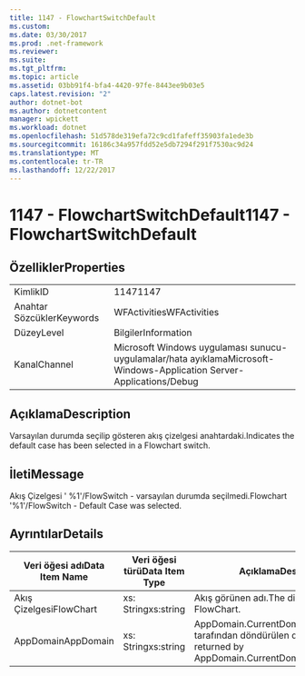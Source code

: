 ```yaml
---
title: 1147 - FlowchartSwitchDefault
ms.custom: 
ms.date: 03/30/2017
ms.prod: .net-framework
ms.reviewer: 
ms.suite: 
ms.tgt_pltfrm: 
ms.topic: article
ms.assetid: 03bb91f4-bfa4-4420-97fe-8443ee9b03e5
caps.latest.revision: "2"
author: dotnet-bot
ms.author: dotnetcontent
manager: wpickett
ms.workload: dotnet
ms.openlocfilehash: 51d578de319efa72c9cd1fafeff35903fa1ede3b
ms.sourcegitcommit: 16186c34a957fdd52e5db7294f291f7530ac9d24
ms.translationtype: MT
ms.contentlocale: tr-TR
ms.lasthandoff: 12/22/2017
---
```

# <a name="1147---flowchartswitchdefault"></a><span data-ttu-id="3a32d-102">1147 - FlowchartSwitchDefault</span><span class="sxs-lookup"><span data-stu-id="3a32d-102">1147 - FlowchartSwitchDefault</span></span>
## <a name="properties"></a><span data-ttu-id="3a32d-103">Özellikler</span><span class="sxs-lookup"><span data-stu-id="3a32d-103">Properties</span></span>  
  
|||  
|-|-|  
|<span data-ttu-id="3a32d-104">Kimlik</span><span class="sxs-lookup"><span data-stu-id="3a32d-104">ID</span></span>|<span data-ttu-id="3a32d-105">1147</span><span class="sxs-lookup"><span data-stu-id="3a32d-105">1147</span></span>|  
|<span data-ttu-id="3a32d-106">Anahtar Sözcükler</span><span class="sxs-lookup"><span data-stu-id="3a32d-106">Keywords</span></span>|<span data-ttu-id="3a32d-107">WFActivities</span><span class="sxs-lookup"><span data-stu-id="3a32d-107">WFActivities</span></span>|  
|<span data-ttu-id="3a32d-108">Düzey</span><span class="sxs-lookup"><span data-stu-id="3a32d-108">Level</span></span>|<span data-ttu-id="3a32d-109">Bilgiler</span><span class="sxs-lookup"><span data-stu-id="3a32d-109">Information</span></span>|  
|<span data-ttu-id="3a32d-110">Kanal</span><span class="sxs-lookup"><span data-stu-id="3a32d-110">Channel</span></span>|<span data-ttu-id="3a32d-111">Microsoft Windows uygulaması sunucu-uygulamalar/hata ayıklama</span><span class="sxs-lookup"><span data-stu-id="3a32d-111">Microsoft-Windows-Application Server-Applications/Debug</span></span>|  
  
## <a name="description"></a><span data-ttu-id="3a32d-112">Açıklama</span><span class="sxs-lookup"><span data-stu-id="3a32d-112">Description</span></span>  
 <span data-ttu-id="3a32d-113">Varsayılan durumda seçilip gösteren akış çizelgesi anahtardaki.</span><span class="sxs-lookup"><span data-stu-id="3a32d-113">Indicates the default case has been selected in a Flowchart switch.</span></span>  
  
## <a name="message"></a><span data-ttu-id="3a32d-114">İleti</span><span class="sxs-lookup"><span data-stu-id="3a32d-114">Message</span></span>  
 <span data-ttu-id="3a32d-115">Akış Çizelgesi ' %1'/FlowSwitch - varsayılan durumda seçilmedi.</span><span class="sxs-lookup"><span data-stu-id="3a32d-115">Flowchart '%1'/FlowSwitch - Default Case was selected.</span></span>  
  
## <a name="details"></a><span data-ttu-id="3a32d-116">Ayrıntılar</span><span class="sxs-lookup"><span data-stu-id="3a32d-116">Details</span></span>  
  
|<span data-ttu-id="3a32d-117">Veri öğesi adı</span><span class="sxs-lookup"><span data-stu-id="3a32d-117">Data Item Name</span></span>|<span data-ttu-id="3a32d-118">Veri öğesi türü</span><span class="sxs-lookup"><span data-stu-id="3a32d-118">Data Item Type</span></span>|<span data-ttu-id="3a32d-119">Açıklama</span><span class="sxs-lookup"><span data-stu-id="3a32d-119">Description</span></span>|  
|--------------------|--------------------|-----------------|  
|<span data-ttu-id="3a32d-120">Akış Çizelgesi</span><span class="sxs-lookup"><span data-stu-id="3a32d-120">FlowChart</span></span>|<span data-ttu-id="3a32d-121">xs: String</span><span class="sxs-lookup"><span data-stu-id="3a32d-121">xs:string</span></span>|<span data-ttu-id="3a32d-122">Akış görünen adı.</span><span class="sxs-lookup"><span data-stu-id="3a32d-122">The display name of the FlowChart.</span></span>|  
|<span data-ttu-id="3a32d-123">AppDomain</span><span class="sxs-lookup"><span data-stu-id="3a32d-123">AppDomain</span></span>|<span data-ttu-id="3a32d-124">xs: String</span><span class="sxs-lookup"><span data-stu-id="3a32d-124">xs:string</span></span>|<span data-ttu-id="3a32d-125">AppDomain.CurrentDomain.FriendlyName tarafından döndürülen dize.</span><span class="sxs-lookup"><span data-stu-id="3a32d-125">The string returned by AppDomain.CurrentDomain.FriendlyName.</span></span>|
